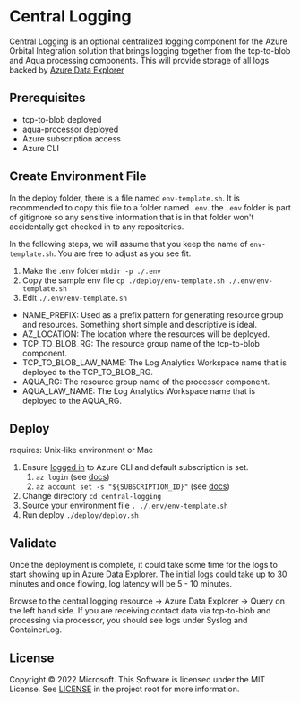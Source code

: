 # Central Logging
Central Logging is an optional centralized logging component for the Azure Orbital Integration solution that brings logging together from the tcp-to-blob and Aqua processing components. This will provide storage of all logs backed by [Azure Data Explorer](https://docs.microsoft.com/en-us/azure/data-explorer/data-explorer-overview)

## Prerequisites
* tcp-to-blob deployed
* aqua-processor deployed
* Azure subscription access
* Azure CLI

## Create Environment File
In the deploy folder, there is a file named `env-template.sh`. It is recommended to copy this file to a folder named `.env`. the `.env` folder is part of gitignore so any sensitive information that is in that folder won't accidentally get checked in to any repositories.

In the following steps, we will assume that you keep the name of `env-template.sh`. You are free to adjust as you see fit.

1. Make the .env folder `mkdir -p ./.env`
2. Copy the sample env file `cp ./deploy/env-template.sh ./.env/env-template.sh`
3. Edit `./.env/env-template.sh`
  * NAME_PREFIX: Used as a prefix pattern for generating resource group and resources. Something short simple and descriptive is ideal.
  * AZ_LOCATION: The location where the resources will be deployed.
  * TCP_TO_BLOB_RG: The resource group name of the tcp-to-blob component.
  * TCP_TO_BLOB_LAW_NAME: The Log Analytics Workspace name that is deployed to the TCP_TO_BLOB_RG.
  * AQUA_RG: The resource group name of the processor component.
  * AQUA_LAW_NAME: The Log Analytics Workspace name that is deployed to the AQUA_RG.

## Deploy
requires: Unix-like environment or Mac
1. Ensure [logged in](https://docs.microsoft.com/en-us/cli/azure/authenticate-azure-cli) to Azure CLI and default subscription is set. 
   1. `az login` (see [docs](https://docs.microsoft.com/en-us/cli/azure/authenticate-azure-cli))
   2. `az account set -s "${SUBSCRIPTION_ID}"` (see [docs](https://docs.microsoft.com/en-us/cli/azure/manage-azure-subscriptions-azure-cli#change-the-active-subscription))
2. Change directory `cd central-logging`
3. Source your environment file `. ./.env/env-template.sh`
4. Run deploy `./deploy/deploy.sh`

## Validate
Once the deployment is complete, it could take some time for the logs to start showing up in Azure Data Explorer. The initial logs could take up to 30 minutes and once flowing, log latency will be 5 - 10 minutes.

Browse to the central logging resource -> Azure Data Explorer -> Query on the left hand side. If you are receiving contact data via tcp-to-blob and processing via processor, you should see logs under Syslog and ContainerLog.

## License

Copyright &copy; 2022 Microsoft. This Software is licensed under the MIT License. See [LICENSE](./LICENSE) in the project root for more information.